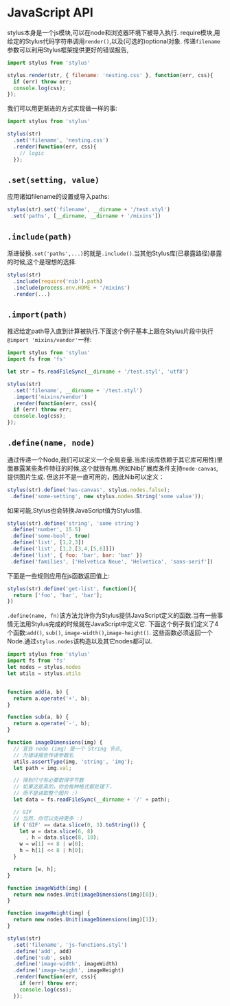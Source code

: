 # JavaScript API

stylus本身是一个js模块,可以在node和浏览器环境下被导入执行.
require模块,用给定的Stylus代码字符串调用`render()`,以及(可选的)optional对象.
传递`filename`参数可以利用Stylus框架提供更好的错误报告,

```js
import stylus from 'stylus'

stylus.render(str, { filename: 'nesting.css' }, function(err, css){
  if (err) throw err;
  console.log(css);
});
```

我们可以用更渐进的方式实现做一样的事:

```js
import stylus from 'stylus'

stylus(str)
  .set('filename', 'nesting.css')
  .render(function(err, css){
    // logic
  });

```

## `.set(setting, value)`

应用诸如filename的设置或导入paths:

```js
stylus(str).set('filename', __dirname + '/test.styl')
 .set('paths', [__dirname, __dirname + '/mixins'])

```

## `.include(path)`

渐进替换`.set('paths',...)`的就是`.include()`.当其他Stylus库(已暴露路径)暴露的时候,这个是理想的选择.

```js
stylus(str)
  .include(require('nib').path)
  .include(process.env.HOME + '/mixins')
  .render(...)
```

## `.import(path)`

推迟给定path导入直到计算被执行.下面这个例子基本上跟在Stylus片段中执行`@import 'mixins/vendor'`一样:

```js
import stylus from 'stylus'
import fs from 'fs'

let str = fs.readFileSync(__dirname + '/test.styl', 'utf8')

stylus(str)
  .set('filename', __dirname + '/test.styl')
  .import('mixins/vendor')
  .render(function(err, css){
  if (err) throw err;
  console.log(css);
});
```

## `.define(name, node)`

通过传递一个Node,我们可以定义一个全局变量.当库(该库依赖于其它库可用性)里面暴露某些条件特征的时候,这个就很有用.例如Nib扩展库条件支持`node-canvas`,提供图片生成.
但这并不是一直可用的，因此Nib可以定义：

```js
stylus(str).define('has-canvas', stylus.nodes.false);
 .define('some-setting', new stylus.nodes.String('some value'));

```

如果可能,Stylus也会转换JavaScript值为Stylus值.

```js
stylus(str).define('string', 'some string')
 .define('number', 15.5)
 .define('some-bool', true)
 .define('list', [1,2,3])
 .define('list', [1,2,[3,4,[5,6]]])
 .define('list', { foo: 'bar', bar: 'baz' })
 .define('families', ['Helvetica Neue', 'Helvetica', 'sans-serif'])

```

下面是一些规则应用在js函数返回值上:

```js
stylus(str).define('get-list', function(){
  return ['foo', 'bar', 'baz'];
})
```

`.define(name, fn)`该方法允许你为Stylus提供JavaScript定义的函数.当有一些事情无法用Stylus完成的时候就在JavaScript中定义它.
下面这个例子我们定义了4个函数:`add()`, `sub()`, `image-width()`,`image-height()`. 这些函数必须返回一个Node.通过`stylus.nodes`该构造以及其它nodes都可以.

```js
import stylus from 'stylus'
import fs from 'fs'
let nodes = stylus.nodes
let utils = stylus.utils


function add(a, b) {
  return a.operate('+', b);
}

function sub(a, b) {
  return a.operate('-', b);
}

function imageDimensions(img) {
  // 宣告 node (img) 是一个 String 节点,
  // 为错误报告传递参数名
  utils.assertType(img, 'string', 'img');
  let path = img.val;

  // 得到尺寸有必要取得字节数
  // 如果这是真的，你会每种格式都处理下，
  // 而不是读取整个图片 :)
  let data = fs.readFileSync(__dirname + '/' + path);

  // GIF
  // 当然，你可以支持更多 :)
  if ('GIF' == data.slice(0, 3).toString()) {
    let w = data.slice(6, 8)
      , h = data.slice(8, 10);
    w = w[1] << 8 | w[0];
    h = h[1] << 8 | h[0];
  }

  return [w, h];
}

function imageWidth(img) {
  return new nodes.Unit(imageDimensions(img)[0]);
}

function imageHeight(img) {
  return new nodes.Unit(imageDimensions(img)[1]);
}

stylus(str)
  .set('filename', 'js-functions.styl')
  .define('add', add)
  .define('sub', sub)
  .define('image-width', imageWidth)
  .define('image-height', imageHeight)
  .render(function(err, css){
    if (err) throw err;
    console.log(css);
  });
```